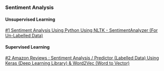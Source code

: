 ### Sentiment Analysis

#### Unsupervised Learning

[#1 Sentiment Analysis Using Python Using NLTK - SentimentAnalyzer (For Un-Labelled Data)](http://nbviewer.jupyter.org/github/zydusss/TextAnalytics/blob/master/Python/Sentiment%20Analysis%20Using%20Python%20-%20NLTK%20%28SentimentIntensityAnalyzer%29.ipynb)

#### Supervised Learning
[#2 Amazon Reviews : Sentiment Analysis / Predictor (Labelled Data) Using Keras (Deep Learning Library) & Word2Vec (Word to Vector)](http://nbviewer.jupyter.org/github/zydusss/TextAnalytics/blob/master/Python/Amazon_Reviews_Sentiment_Predictor_Using_Deep_Learning.ipynb)
